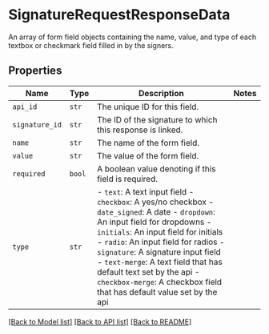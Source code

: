 # SignatureRequestResponseData

An array of form field objects containing the name, value, and type of each textbox or checkmark field filled in by the signers.

## Properties

| Name | Type | Description | Notes |
| ---- | ---- | ----------- | ----- |
| `api_id` | ```str``` |  The unique ID for this field.  |  |
| `signature_id` | ```str``` |  The ID of the signature to which this response is linked.  |  |
| `name` | ```str``` |  The name of the form field.  |  |
| `value` | ```str``` |  The value of the form field.  |  |
| `required` | ```bool``` |  A boolean value denoting if this field is required.  |  |
| `type` | ```str``` |  - `text`: A text input field - `checkbox`: A yes/no checkbox - `date_signed`: A date - `dropdown`: An input field for dropdowns - `initials`: An input field for initials - `radio`: An input field for radios - `signature`: A signature input field - `text-merge`: A text field that has default text set by the api - `checkbox-merge`: A checkbox field that has default value set by the api  |  |


[[Back to Model list]](../README.md#documentation-for-models) [[Back to API list]](../README.md#documentation-for-api-endpoints) [[Back to README]](../README.md)


